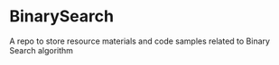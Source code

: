 # BinarySearch
A repo to store resource materials and code samples related to Binary Search algorithm
